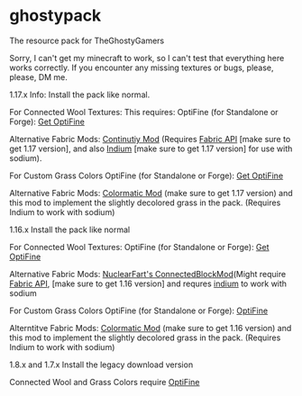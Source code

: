 # ghostypack
The resource pack for TheGhostyGamers


Sorry, I can't get my minecraft to work, so I can't test that everything here works correctly. If you encounter any missing textures or bugs, please, please, DM me.





1.17.x Info:
Install the pack like normal. 

For Connected Wool Textures:
This requires:
OptiFine (for Standalone or Forge): [Get OptiFine](https://optifine.net/downloads)

Alternative Fabric Mods: [Continutiy Mod](https://www.curseforge.com/minecraft/mc-mods/continuity) (Requires [Fabric API](https://www.curseforge.com/minecraft/mc-mods/fabric-api) [make sure to get 1.17 version], and also [Indium](https://github.com/comp500/Indium) [make sure to get 1.17 version] for use with sodium).

For Custom Grass Colors
OptiFine (for Standalone or Forge): [Get OptiFine](https://optifine.net/downloads)

Alternative Fabric Mods: [Colormatic Mod](https://www.curseforge.com/minecraft/mc-mods/colormatic) (make sure to get 1.17 version) and this mod to implement the slightly decolored grass in the pack. (Requires Indium to work with sodium)






1.16.x
Install the pack like normal

For Connected Wool Textures:
OptiFine (for Standalone or Forge): [Get OptiFine](https://optifine.net/downloads)

Alternative Fabric Mods: [NuclearFart's ConnectedBlockMod](https://github.com/Nuclearfarts/connected-block-textures )(Might require [Fabric API](https://www.curseforge.com/minecraft/mc-mods/fabric-api), [make sure to get 1.16 version] and requres [indium](https://github.com/comp500/Indium/releases/tag/1.0.0%2Bmc1.16.5.) to work with sodium 

For Custom Grass Colors
OptiFine (for Standalone or Forge): [OptiFine](https://optifine.net/downloads)

Alterntitve Fabric Mods:  [Colormatic Mod](https://www.curseforge.com/minecraft/mc-mods/colormatic) (make sure to get 1.16 version) and this mod to implement the slightly decolored grass in the pack. (Requires Indium to work with sodium)



1.8.x and 1.7.x
Install the legacy download version

Connected Wool and Grass Colors require [OptiFine](https://optifine.net/downloads)
 
